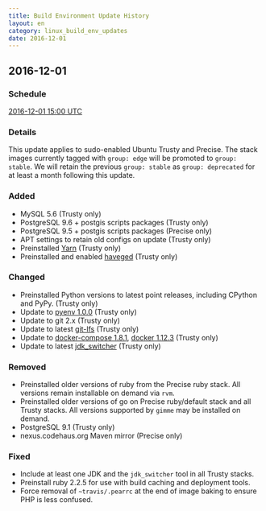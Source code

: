 ```yaml
---
title: Build Environment Update History
layout: en
category: linux_build_env_updates
date: 2016-12-01
---
```


## 2016-12-01

### Schedule

[2016-12-01 15:00 UTC](http://everytimezone.com/#2016-12-1,180,cn3)

### Details

This update applies to sudo-enabled Ubuntu Trusty and Precise.  The stack images
currently tagged with `group: edge` will be promoted to `group: stable`.  We
will retain the previous `group: stable` as `group: deprecated` for at least a
month following this update.

### Added

- MySQL 5.6 (Trusty only)
- PostgreSQL 9.6 + postgis scripts packages (Trusty only)
- PostgreSQL 9.5 + postgis scripts packages (Precise only)
- APT settings to retain old configs on update (Trusty only)
- Preinstalled [Yarn](https://yarnpkg.com/) (Trusty only)
- Preinstalled and enabled [haveged](http://packages.ubuntu.com/trusty/haveged)
  (Trusty only)

### Changed

- Preinstalled Python versions to latest point releases, including CPython and
  PyPy. (Trusty only)
- Update to [pyenv 1.0.0](https://github.com/yyuu/pyenv/releases/tag/v1.0.0)
  (Trusty only)
- Update to git 2.x (Trusty only)
- Update to latest [git-lfs](https://github.com/git-lfs/git-lfs) (Trusty only)
- Update to [docker-compose
    1.8.1](https://github.com/docker/compose/releases/tag/1.8.1), [docker
  1.12.3](https://github.com/docker/docker/releases/tag/v1.12.3) (Trusty only)
- Update to latest
  [jdk_switcher](https://github.com/michaelklishin/jdk_switcher) (Trusty only)

### Removed

- Preinstalled older versions of ruby from the Precise ruby stack.  All versions
  remain installable on demand via `rvm`.
- Preinstalled older versions of go on Precise ruby/default stack and all Trusty
  stacks.  All versions supported by `gimme` may be installed on demand.
- PostgreSQL 9.1 (Trusty only)
- nexus.codehaus.org Maven mirror (Precise only)

### Fixed

- Include at least one JDK and the `jdk_switcher` tool in all Trusty stacks.
- Preinstall ruby 2.2.5 for use with build caching and deployment tools.
- Force removal of `~travis/.pearrc` at the end of image baking to ensure PHP is
  less confused.
